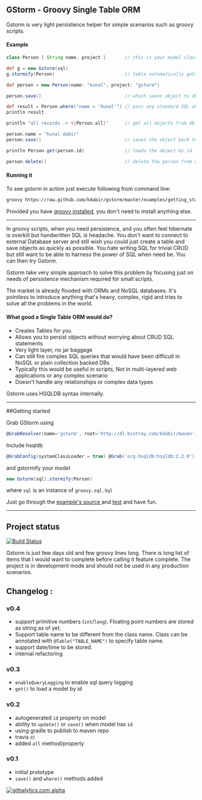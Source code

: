 GStorm - Groovy Single Table ORM
---
Gstorm is very light persistence helper for simple scenarios such as groovy scripts.

#### Example
```groovy
class Person { String name, project }       // this is your model class

def g = new Gstorm(sql)
g.stormify(Person)                          // table automatically gets created for this class

def person = new Person(name: "kunal", project: "gstorm")

person.save()                               // which saves object to db

def result = Person.where("name = 'kunal'") // pass any standard SQL where clause
println result

println "all records -> ${Person.all}"      // get all objects from db

person.name = "kunal dabir"
person.save()                               // saves the object back to db

println Person.get(person.id)               // loads the object by id

person.delete()                             // delete the person from db

```

#### Running it
To see gstorm in action just execute following from command line:

```bash
groovy https://raw.github.com/kdabir/gstorm/master/examples/getting_started.groovy
``` 

Provided you have [groovy installed](http://groovy.codehaus.org/Installing+Groovy), you don't need to install
anything else.

----

In groovy scripts, when you need persistence, and you often feel hibernate is overkill but handwritten SQL is headache.
You don't want to connect to external Database server and still wish you could just create a table and save objects as
quickly as possible. You hate writing SQL for trivial CRUD but still want to be able to harness the power of SQL when
need be. You can then try Gstorm.

Gstorm take very simple approach to solve this problem by focusing just on needs of persistence mechanism required for
small scripts.

The market is already flooded with ORMs and NoSQL databases. It's pointless to introduce anything that's heavy, complex,
rigid and tries to solve all the problems in the world.

#### What good a Single Table ORM would do? 

- Creates Tables for you
- Allows you to persist objects without worrying about CRUD SQL statements
- Very light layer, no jar baggage
- Can still fire complex SQL queries that would have been difficult in NoSQL or plain collection backed DBs
- Typically this would be useful in scripts, Not in multi-layered web applications or any complex scenario
- Doesn't handle any relationships or complex data types

Gstorm uses HSQLDB syntax internally.

---

##Getting started

Grab GStorm using 
```groovy
@GrabResolver(name='gstorm', root='http://dl.bintray.com/kdabir/maven') @Grab('gstorm:gstorm:0.4')
```

Include hsqldb
```groovy
@GrabConfig(systemClassLoader = true) @Grab('org.hsqldb:hsqldb:2.2.9')
```

and gstormify your model

```groovy
new Gstorm(sql).stormify(Person) 
```

where `sql` is an instance of `groovy.sql.Sql`

Just go through the [example's source ](examples/getting_started.groovy) and [test](test/gstorm/GstormTest.groovy) and have fun.

---

## Project status

[![Build Status](https://travis-ci.org/kdabir/gstorm.png)](https://travis-ci.org/kdabir/gstorm)


Gstorm is just few days old and few groovy lines long. There is long list of items that I would want to complete before calling it feature complete. The project is in development mode and should not be used in any production scenarios.

## Changelog :

### v0.4
 - support primitive numbers (`int`/`long`). Floating point numbers are stored as string as of yet.
 - Support table name to be different from the class name. Class can be annotated with `@Table("TABLE_NAME")` to specify table name.
 - support date/time to be stored.
 - internal refactoring

### v0.3
 - `enableQueryLogging` to enable sql query logging
 - `get()` to load a model by id

### v0.2
 - autogenerated `id` property on model
 - ability to `update()` or `save()` when model has `id`
 - using gradle to publish to maven repo
 - travis ci
 - added `all` method/property

### v0.1
 - initial prototype
 - `save()` and `where()` methods added

[![githalytics.com alpha](https://cruel-carlota.pagodabox.com/906d476f720f7827898ee9e86c868605 "githalytics.com")](http://githalytics.com/kdabir/gstorm)
